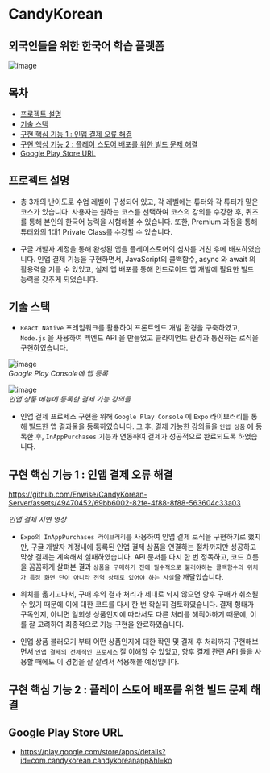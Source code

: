 # CandyKorean
## 외국인들을 위한 한국어 학습 플랫폼

![image](https://github.com/Enwise/CandyKorean-Server/assets/49470452/3dee151c-c4e7-40a2-9950-dad55b3df72c)


## 목차
- [프로젝트 설명](#프로젝트-설명)
- [기술 스택](#기술-스택)
- [구현 핵심 기능 1 : 인앱 결제 오류 해결](#구현-핵심-기능-1-:-인앱-결제-오류-해결)
- [구현 핵심 기능 2 : 플레이 스토어 배포를 위한 빌드 문제 해결](#구현-핵심-기능-2-:-플레이-스토어-배포를-위한-빌드-문제-해결)
- [Google Play Store URL](#Google-Play-Store-URL)

## 프로젝트 설명
- 총 3개의 난이도로 수업 레벨이 구성되어 있고, 각 레벨에는 튜터와 각 튜터가 맡은 코스가 있습니다. 사용자는 원하는 코스를 선택하여 코스의 강의를 수강한 후, 퀴즈를 통해 본인의 한국어 능력을 시험해볼 수 있습니다. 또한, Premium 과정을 통해 튜터와의 1대1 Private Class를 수강할 수 있습니다.

- 구글 개발자 계정을 통해 완성된 앱을 플레이스토어의 심사를 거친 후에 배포하였습니다. 인앱 결제 기능을 구현하면서, JavaScript의 콜백함수, async 와 await 의 활용력을 기를 수 있었고, 실제 앱 배포를 통해 안드로이드 앱 개발에 필요한 빌드 능력을 갖추게 되었습니다.

## 기술 스택
- `React Native` 프레임워크를 활용하여 프론트엔드 개발 환경을 구축하였고, `Node.js` 을 사용하여 백엔드 API 을 만들었고 클라이언트 환경과 통신하는 로직을 구현하였습니다.
  
![image](https://github.com/Enwise/CandyKorean-Server/assets/49470452/9cddc07d-9b41-452a-b327-31a3dfec374f)  
*Google Play Console에 앱 등록*  

![image](https://github.com/Enwise/CandyKorean-Server/assets/49470452/f91f3957-b1ee-4698-ba96-b01ef432b6b6)  
*인앱 상품 메뉴에 등록한 결제 가능 강의들*  

  
- 인앱 결제 프로세스 구현을 위해 `Google Play Console` 에 `Expo` 라이브러리를 통해 빌드한 앱 결과물을 등록하였습니다. 그 후, 결제 가능한 강의들을 `인앱 상품` 에 등록한 후, `InAppPurchases` 기능과 연동하여 결제가 성공적으로 완료되도록 하였습니다.

## 구현 핵심 기능 1 : 인앱 결제 오류 해결

https://github.com/Enwise/CandyKorean-Server/assets/49470452/69bb6002-82fe-4f88-8f88-563604c33a03

*인앱 결제 시연 영상*

- `Expo의 InAppPurchases 라이브러리`를 사용하여 인앱 결제 로직을 구현하기로 했지만, 구글 개발자 계정내에 등록된 인앱 결제 상품을 연결하는 절차까지만 성공하고 막상 결제는 계속해서 실패하였습니다. API 문서를 다시 한 번 정독하고, 코드 흐름을 꼼꼼하게 살펴본 결과 `상품을 구매하기 전에 필수적으로 불러야하는 콜백함수의 위치가 특정 화면 단이 아니라 전역 상태로 있어야 하는 사실`을 깨달았습니다.
- 위치를 옮기고나서, 구매 후의 결과 처리가 제대로 되지 않으면 향후 구매가 취소될 수 있기 때문에 이에 대한 코드를 다시 한 번 확실히 검토하였습니다. 결제 형태가 구독인지, 아니면 일회성 상품인지에 따라서도 다른 처리를 해줘야하기 때문에, 이를 잘 고려하여 최종적으로 기능 구현을 완료하였습니다.

- 인앱 상품 불러오기 부터 어떤 상품인지에 대한 확인 및 결제 후 처리까지 구현해보면서 `인앱 결제의 전체적인 프로세스` 잘 이해할 수 있었고, 향후 결제 관련 API 들을 사용할 때에도 이 경험을 잘 살려서 적용해볼 예정입니다.


## 구현 핵심 기능 2 : 플레이 스토어 배포를 위한 빌드 문제 해결


## Google Play Store URL
- https://play.google.com/store/apps/details?id=com.candykorean.candykoreanapp&hl=ko
